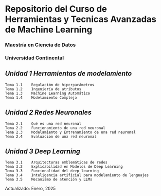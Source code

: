# Repositorio del Curso de Herramientas y Tecnicas Avanzadas de Machine Learning
### Maestría en Ciencia de Datos
### Universidad Continental

## *Unidad 1 Herramientas de modelamiento* <br>
  	Tema 1.1	Regulación de hiperparámetros 
  	Tema 1.2	Ingeniería de atributos 
	Tema 1.3	Machine Learning Automático 
	Tema 1.4	Modelamiento Complejo 
 
## *Unidad 2 Redes Neuronales* <br>
  	Tema 2.1	Qué es una red neuronal 
	Tema 2.2	Funcionamiento de una red neuronal 
	Tema 2.3	Modelamiento y Entrenamiento de una red neuronal 
	Tema 2.4	Evaluación de una red neuronal 
 
## *Unidad 3 Deep Learning*
	Tema 3.1	Arquitecturas emblemáticas de redes 
 	Tema 3.2	Explicabilidad en Modelos de Deep Learning 
	Tema 3.3	Funcionalidad del deep learning 
	Tema 3.4	Inteligencia artificial para modelamiento de lenguajes 
	Tema 3.5	Mecanismo de atención y LLMs 

Actualizado: Enero, 2025
